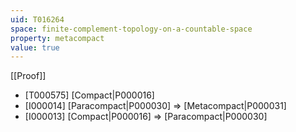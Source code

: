 ```yaml
---
uid: T016264
space: finite-complement-topology-on-a-countable-space
property: metacompact
value: true
---
```

[[Proof]]

* [T000575] [Compact|P000016]
* [I000014] [Paracompact|P000030] => [Metacompact|P000031]
* [I000013] [Compact|P000016] => [Paracompact|P000030]

